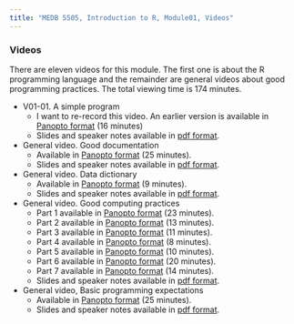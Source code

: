 ```yaml
---
title: "MEDB 5505, Introduction to R, Module01, Videos"
---
```

### Videos

There are eleven videos for this module. The first one is about the R programming language and the remainder are general videos about good programming practices. The total viewing time is 174 minutes.

+ V01-01. A simple program
  + I want to re-record this video. An earlier version is available in [Panopto format][v0101] (16 minutes)
  + Slides and speaker notes available in [pdf format][g0101].
+ General video. Good documentation
  + Available in [Panopto format][vdoc]  (25 minutes).
  + Slides and speaker notes available in [pdf format][gdoc].
+ General video. Data dictionary
  + Available in [Panopto format][vdat] (9 minutes).
  + Slides and speaker notes available in [pdf format][gdat].
+ General video. Good computing practices
  + Part 1 available in [Panopto format][vgc1] (23 minutes).
  + Part 2 available in [Panopto format][vgc2] (13 minutes).
  + Part 3 available in [Panopto format][vgc3] (11 minutes).
  + Part 4 available in [Panopto format][vgc4] (8 minutes).
  + Part 5 available in [Panopto format][vgc5] (10 minutes).
  + Part 6 available in [Panopto format][vgc6] (20 minutes).
  + Part 7 available in [Panopto format][vgc7] (14 minutes).
  + Slides and speaker notes available in [pdf format][ggc].
+ General video, Basic programming expectations 
  + Available in [Panopto format][vbas]  (25 minutes).
  + Slides and speaker notes available in [pdf format][gdoc].

[g0101]: https://github.com/pmean/classes/blob/master/introduction-to-r/results/v01-slides-and-speaker-notes.pdf
[ggc]:   https://github.com/pmean/classes/blob/master/software-engineering/results/reproducible-research.pdf
[gbas]:  https://github.com/pmean/classes/blob/master/software-engineering/results/programming-expectations.pdf
[gdat]:  https://github.com/pmean/classes/blob/master/software-engineering/results/data-dictionary.pdf
[gdoc]:  https://github.com/pmean/classes/blob/master/software-engineering/results/good-documentation.pdf

[v0101]: https://umkc.hosted.panopto.com/Panopto/Pages/Viewer.aspx?id=e0583f6a-536d-4397-9c65-ab51000462d8
[vbas]: https://umsystem.hosted.panopto.com/Panopto/Pages/Viewer.aspx?id=3e452426-cdc3-4362-8f44-ad43016ff307
[vdoc]: https://umsystem.hosted.panopto.com/Panopto/Pages/Viewer.aspx?id=dd509ca9-9888-4cc7-b60b-ab19014226bd
[vdat]: https://umsystem.hosted.panopto.com/Panopto/Pages/Viewer.aspx?id=180e269c-32a1-42e6-bd1f-ab19014ba38a
[vgc1]: https://umsystem.hosted.panopto.com/Panopto/Pages/Viewer.aspx?id=55cf0d09-3647-4135-8354-ab1901530b60
[vgc2]: https://umsystem.hosted.panopto.com/Panopto/Pages/Viewer.aspx?id=c4813050-49b8-4ff3-a649-ab190159a79c
[vgc3]: https://umsystem.hosted.panopto.com/Panopto/Pages/Viewer.aspx?id=88c130ee-7317-490f-b6af-ab19015daa71
[vgc4]: https://umsystem.hosted.panopto.com/Panopto/Pages/Viewer.aspx?id=4fb06e69-fb02-429b-bb08-ab1901610c71
[vgc5]: https://umsystem.hosted.panopto.com/Panopto/Pages/Viewer.aspx?id=ddc5da52-8300-4f12-996e-ab1901641800
[vgc6]: https://umsystem.hosted.panopto.com/Panopto/Pages/Viewer.aspx?id=681ca99d-55bf-4c7c-a1e4-ab190167c797
[vgc7]: https://umsystem.hosted.panopto.com/Panopto/Pages/Viewer.aspx?id=31ad3ca7-2db7-4d1d-a5a8-ab19016db1c6
